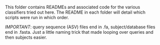 This folder contains READMEs and associated code for the various classifiers tried out here. The README in each folder will detail which scripts were run in which order.

*IMPORTANT*: query sequence (ASV) files end in .fa, subject/database files end in .fasta. Just a little naming trick that made looping over queries and then subjects easier.
